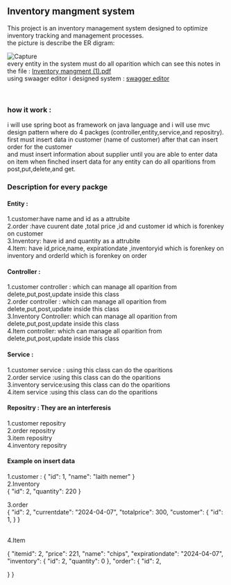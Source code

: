 <h2>Inventory mangment system</h2>
This project is an inventory management system designed to optimize inventory tracking and management processes.
<br> the picture is describe the ER digram:

![Capture](https://github.com/LaithNemer/InventoryMangment/assets/130616174/681b838f-b404-48d1-b233-6449dea7f5eb)
<br>every entity in the system must do all oparition which can see this notes in the file :
[Inventory mangment (1).pdf](https://github.com/LaithNemer/InventoryMangment/files/14893880/Inventory.mangment.1.pdf)
<br>
using swaager editor i designed system :
[swagger editor](https://app.swaggerhub.com/apis/ISLEIMEYYEHLITH/1InventoryManagement/1.0.0-oas3.1)

<br>



<h3>how it work : </h3>
i will use spring boot as framework on java language 
and i will use mvc design pattern where do 4 packges (controller,entity,service,and repositry).<br>
first must insert data in customer (name of customer) after that can insert order for the customer <br>
and must insert information about supplier until you are able to enter data on item 
when finched insert data for any entity can do all oparitions from post,put,delete,and get.

<h3>Description for every packge</h3>
<h4>Entity : </h4>
1.customer:have name and id  as a attrubite <br>
2.order :have cuurent date ,total price ,id and customer id which is forenkey on customer<br>
3.Inventory: have id and quantity as a attrubite <br>
4.Item: have id,price,name, expirationdate ,inventoryid which is forenkey on inventory and 
orderId which is forenkey on order<br>

<h4>Controller : </h4>
1.customer controller : which can manage all oparition from delete,put,post,update inside this class <br>
2.order controller : which can manage all oparition from delete,put,post,update inside this class <br>
3.Inventory Controller: which can manage all oparition from delete,put,post,update inside this class <br>
4.Item controller: which can manage all oparition from delete,put,post,update inside this class <br>


<h4>Service : </h4>
1.customer service : using this class can do the oparitions <br>
2.order service :using this class can do the oparitions <br>
3.inventory service:using this class can do the oparitions <br>
4.item service :using this class can do the oparitions <br>

<h4>Repositry : They are an interferesis  </h4>
1.customer repositry <br>
2.order repositry<br>
3.item repositry<br>
4.inventory repositry<br>


<h4>Example on insert data </h4>
1.customer :
{
  "id": 1,
  "name": "laith nemer"
}<br>
2.Inventory<br>
{
  "id": 2,
  "quantity": 220
}
<br>

3.order<br>
{
  "id": 2,
  "currentdate": "2024-04-07",
  "totalprice": 300,
  "customer": {
    "id": 1,
  }
}

<br>
4.Item<br>

{
  "itemid": 2,
  "price": 221,
  "name": "chips",
  "expirationdate": "2024-04-07",
  "inventory": {
    "id": 2,
    "quantity": 0
  },
  "order": {
    "id": 2,
   
    
  }
}











